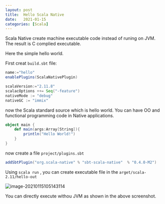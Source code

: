 ```yaml
---
layout: post
title:  Hello Scala Native
date:   2021-01-15
categories: [Scala]
---
```


Scala Native create machine executable code instead of runing on JVM. The result is C complied executable.

<!--more -->

Here the simple hello world. 

First creat `build.sbt` file:

```sbt
name:="hello"
enablePlugins(ScalaNativePlugin)

scalaVersion:="2.11.8"
scalacOptions ++= Seq("-feature")
nativeMode := "debug"
nativeGC := "immix"
```

now the Scala standard source which is hello world. You can have OO and functional programming code in Native applications.

```scala
object main {
    def main(args:Array[String]){
        println("Hello World!")
    }
}
```

now create a file `project/plugins.sbt`

```sbt
addSbtPlugin("org.scala-native" % "sbt-scala-native"  % "0.4.0-M2")
```

Using `scala run` , you can create executable file in the `arget/scala-2.11/hello-out`

![image-20210115105143114](https://cdn.jsdelivr.net/gh/ojitha/blog@master/uPic/image-20210115105143114.png)

You can directly execute withou JVM as shown in the above screenshot.